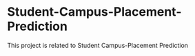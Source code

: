 # Student-Campus-Placement-Prediction
This project is related to Student Campus-Placement Prediction
